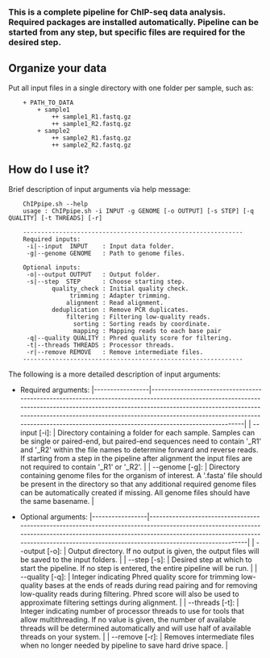 
### This is a complete pipeline for ChIP-seq data analysis. Required packages are installed automatically. Pipeline can be started from any step, but specific files are required for the desired step.

## Organize your data

Put all input files in a single directory with one folder per sample, such as:

```
    + PATH_TO_DATA
        + sample1
            ++ sample1_R1.fastq.gz
            ++ sample1_R2.fastq.gz
        + sample2
            ++ sample2_R1.fastq.gz
            ++ sample2_R2.fastq.gz
```

## How do I use it?

Brief description of input arguments via help message:

```
    ChIPpipe.sh --help
    usage : ChIPpipe.sh -i INPUT -g GENOME [-o OUTPUT] [-s STEP] [-q QUALITY] [-t THREADS] [-r]

    -------------------------------------------------------------
    Required inputs:
     -i|--input  INPUT    : Input data folder.
     -g|--genome GENOME   : Path to genome files.

    Optional inputs:
     -o|--output OUTPUT   : Output folder.
     -s|--step  STEP      : Choose starting step.
            quality_check : Initial quality check.
                 trimming : Adapter trimming.
                alignment : Read alignment.
            deduplication : Remove PCR duplicates.
                filtering : Filtering low-quality reads.
                  sorting : Sorting reads by coordinate.
                  mapping : Mapping reads to each base pair
     -q|--quality QUALITY : Phred quality score for filtering.
     -t|--threads THREADS : Processor threads.
     -r|--remove REMOVE   : Remove intermediate files.
    -------------------------------------------------------------
```

The following is a more detailed description of input arguments:

- Required arguments:
|-----------------|-------------------------------------------------------------------------------------------------------------------------------------------------------------------------------------------------------------------------------------------------------------------------------------------------------------------------------------|
| --input [-i]:   | Directory containing a folder for each sample. Samples can be single or paired-end, but paired-end sequences need to contain '_R1' and '_R2' within the file names to determine forward and reverse reads. If starting from a step in the pipeline after alignment the input files are not required to contain '_R1' or '_R2'. |
| --genome [-g]:  | Directory containing genome files for the organism of interest. A '.fasta' file should be present in the directory so that any additional required genome files can be automatically created if missing. All genome files should have the same basename. |

- Optional arguments:
|-----------------|------------------------------------------------------------------------------------------------------------------------------------------------------------------------------------------------------------------------------------------------------------|
| --output [-o]:  | Output directory. If no output is given, the output files will be saved to the input folders. |
| --step [-s]:    | Desired step at which to start the pipeline. If no step is entered, the entire pipeline will be run. |
| --quality [-q]: | Integer indicating Phred quality score for trimming low-quality bases at the ends of reads during read pairing and for removing low-quality reads during filtering. Phred score will also be used to approximate filtering settings during alignment. |
| --threads [-t]: | Integer indicating number of processor threads to use for tools that allow multithreading. If no value is given, the number of available threads will be determined automatically and will use half of available threads on your system. |
| --remove [-r]:  | Removes intermediate files when no longer needed by pipeline to save hard drive space. |
